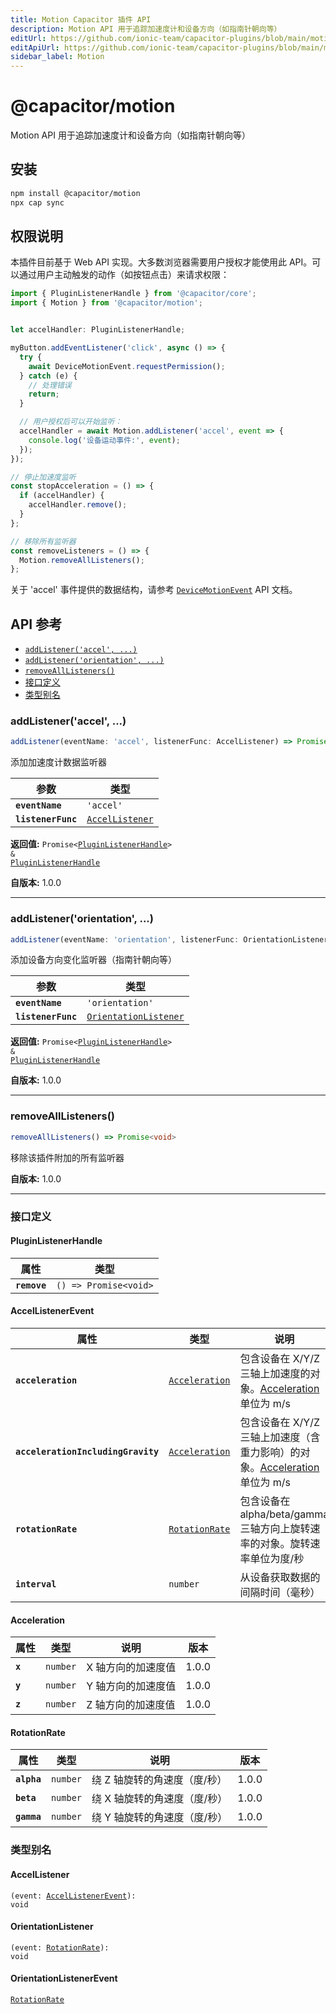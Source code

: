 ```yaml
---
title: Motion Capacitor 插件 API
description: Motion API 用于追踪加速度计和设备方向（如指南针朝向等）
editUrl: https://github.com/ionic-team/capacitor-plugins/blob/main/motion/README.md
editApiUrl: https://github.com/ionic-team/capacitor-plugins/blob/main/motion/src/definitions.ts
sidebar_label: Motion
---
```


# @capacitor/motion

Motion API 用于追踪加速度计和设备方向（如指南针朝向等）

## 安装

```bash
npm install @capacitor/motion
npx cap sync
```

## 权限说明

本插件目前基于 Web API 实现。大多数浏览器需要用户授权才能使用此 API。可以通过用户主动触发的动作（如按钮点击）来请求权限：

```typescript
import { PluginListenerHandle } from '@capacitor/core';
import { Motion } from '@capacitor/motion';


let accelHandler: PluginListenerHandle;

myButton.addEventListener('click', async () => {
  try {
    await DeviceMotionEvent.requestPermission();
  } catch (e) {
    // 处理错误
    return;
  }

  // 用户授权后可以开始监听：
  accelHandler = await Motion.addListener('accel', event => {
    console.log('设备运动事件:', event);
  });
});

// 停止加速度监听
const stopAcceleration = () => {
  if (accelHandler) {
    accelHandler.remove();
  }
};

// 移除所有监听器
const removeListeners = () => {
  Motion.removeAllListeners();
};
```

关于 'accel' 事件提供的数据结构，请参考
[`DeviceMotionEvent`](https://developer.mozilla.org/en-US/docs/Web/API/DeviceMotionEvent)
API 文档。

## API 参考

<docgen-index>

* [`addListener('accel', ...)`](#addlisteneraccel-)
* [`addListener('orientation', ...)`](#addlistenerorientation-)
* [`removeAllListeners()`](#removealllisteners)
* [接口定义](#interfaces)
* [类型别名](#type-aliases)

</docgen-index>

<docgen-api>


### addListener('accel', ...)

```typescript
addListener(eventName: 'accel', listenerFunc: AccelListener) => Promise<PluginListenerHandle> & PluginListenerHandle
```

添加加速度计数据监听器

| 参数                | 类型                                                    |
| ------------------- | ------------------------------------------------------- |
| **`eventName`**     | <code>'accel'</code>                                    |
| **`listenerFunc`**  | <code><a href="#accellistener">AccelListener</a></code> |

**返回值:** <code>Promise&lt;<a href="#pluginlistenerhandle">PluginListenerHandle</a>&gt; & <a href="#pluginlistenerhandle">PluginListenerHandle</a></code>

**自版本:** 1.0.0

--------------------


### addListener('orientation', ...)

```typescript
addListener(eventName: 'orientation', listenerFunc: OrientationListener) => Promise<PluginListenerHandle> & PluginListenerHandle
```

添加设备方向变化监听器（指南针朝向等）

| 参数                | 类型                                                                |
| ------------------- | ------------------------------------------------------------------- |
| **`eventName`**     | <code>'orientation'</code>                                          |
| **`listenerFunc`**  | <code><a href="#orientationlistener">OrientationListener</a></code> |

**返回值:** <code>Promise&lt;<a href="#pluginlistenerhandle">PluginListenerHandle</a>&gt; & <a href="#pluginlistenerhandle">PluginListenerHandle</a></code>

**自版本:** 1.0.0

--------------------


### removeAllListeners()

```typescript
removeAllListeners() => Promise<void>
```

移除该插件附加的所有监听器

**自版本:** 1.0.0

--------------------


### 接口定义


#### PluginListenerHandle

| 属性           | 类型                                      |
| -------------- | ----------------------------------------- |
| **`remove`**   | <code>() =&gt; Promise&lt;void&gt;</code> |


#### AccelListenerEvent

| 属性                                  | 类型                                                  | 说明                                                                                                                                                             | 版本 |
| ------------------------------------- | ----------------------------------------------------- | ----------------------------------------------------------------------------------------------------------------------------------------------------------------------- | ---- |
| **`acceleration`**                    | <code><a href="#acceleration">Acceleration</a></code> | 包含设备在 X/Y/Z 三轴上加速度的对象。<a href="#acceleration">Acceleration</a> 单位为 m/s                                                                               | 1.0.0 |
| **`accelerationIncludingGravity`**    | <code><a href="#acceleration">Acceleration</a></code> | 包含设备在 X/Y/Z 三轴上加速度（含重力影响）的对象。<a href="#acceleration">Acceleration</a> 单位为 m/s                                                                 | 1.0.0 |
| **`rotationRate`**                    | <code><a href="#rotationrate">RotationRate</a></code> | 包含设备在 alpha/beta/gamma 三轴方向上旋转速率的对象。旋转速率单位为度/秒                                                                                            | 1.0.0 |
| **`interval`**                        | <code>number</code>                                   | 从设备获取数据的间隔时间（毫秒）                                                                                                                                       | 1.0.0 |


#### Acceleration

| 属性    | 类型                | 说明                                  | 版本 |
| ------- | ------------------- | -------------------------------------------- | ---- |
| **`x`** | <code>number</code> | X 轴方向的加速度值 | 1.0.0 |
| **`y`** | <code>number</code> | Y 轴方向的加速度值 | 1.0.0 |
| **`z`** | <code>number</code> | Z 轴方向的加速度值 | 1.0.0 |


#### RotationRate

| 属性        | 类型                | 说明                                                      | 版本 |
| ----------- | ------------------- | ---------------------------------------------------------------- | ---- |
| **`alpha`** | <code>number</code> | 绕 Z 轴旋转的角速度（度/秒） | 1.0.0 |
| **`beta`**  | <code>number</code> | 绕 X 轴旋转的角速度（度/秒） | 1.0.0 |
| **`gamma`** | <code>number</code> | 绕 Y 轴旋转的角速度（度/秒） | 1.0.0 |


### 类型别名


#### AccelListener

<code>(event: <a href="#accellistenerevent">AccelListenerEvent</a>): void</code>


#### OrientationListener

<code>(event: <a href="#rotationrate">RotationRate</a>): void</code>


#### OrientationListenerEvent

<code><a href="#rotationrate">RotationRate</a></code>

</docgen-api>